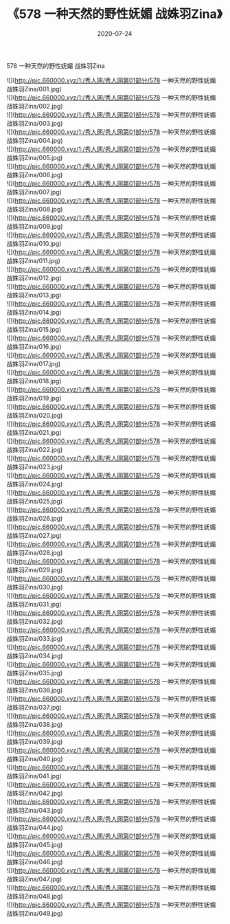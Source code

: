 ﻿---
layout: post
title:  《578 一种天然的野性妩媚 战姝羽Zina》
date:   2020-07-24
img: http://pic.660000.xyz/1:/秀人网/秀人网第01部分/578 一种天然的野性妩媚 战姝羽Zina/000.jpg
categories: [美女, 清纯, 唯美]
---

578 一种天然的野性妩媚 战姝羽Zina

  ![](http://pic.660000.xyz/1:/秀人网/秀人网第01部分/578 一种天然的野性妩媚 战姝羽Zina/001.jpg) <br> ![](http://pic.660000.xyz/1:/秀人网/秀人网第01部分/578 一种天然的野性妩媚 战姝羽Zina/002.jpg) <br> ![](http://pic.660000.xyz/1:/秀人网/秀人网第01部分/578 一种天然的野性妩媚 战姝羽Zina/003.jpg) <br> ![](http://pic.660000.xyz/1:/秀人网/秀人网第01部分/578 一种天然的野性妩媚 战姝羽Zina/004.jpg) <br> ![](http://pic.660000.xyz/1:/秀人网/秀人网第01部分/578 一种天然的野性妩媚 战姝羽Zina/005.jpg) <br> ![](http://pic.660000.xyz/1:/秀人网/秀人网第01部分/578 一种天然的野性妩媚 战姝羽Zina/006.jpg) <br> ![](http://pic.660000.xyz/1:/秀人网/秀人网第01部分/578 一种天然的野性妩媚 战姝羽Zina/007.jpg) <br> ![](http://pic.660000.xyz/1:/秀人网/秀人网第01部分/578 一种天然的野性妩媚 战姝羽Zina/008.jpg) <br> ![](http://pic.660000.xyz/1:/秀人网/秀人网第01部分/578 一种天然的野性妩媚 战姝羽Zina/009.jpg) <br> ![](http://pic.660000.xyz/1:/秀人网/秀人网第01部分/578 一种天然的野性妩媚 战姝羽Zina/010.jpg) <br> ![](http://pic.660000.xyz/1:/秀人网/秀人网第01部分/578 一种天然的野性妩媚 战姝羽Zina/011.jpg) <br> ![](http://pic.660000.xyz/1:/秀人网/秀人网第01部分/578 一种天然的野性妩媚 战姝羽Zina/012.jpg) <br> ![](http://pic.660000.xyz/1:/秀人网/秀人网第01部分/578 一种天然的野性妩媚 战姝羽Zina/013.jpg) <br> ![](http://pic.660000.xyz/1:/秀人网/秀人网第01部分/578 一种天然的野性妩媚 战姝羽Zina/014.jpg) <br> ![](http://pic.660000.xyz/1:/秀人网/秀人网第01部分/578 一种天然的野性妩媚 战姝羽Zina/015.jpg) <br> ![](http://pic.660000.xyz/1:/秀人网/秀人网第01部分/578 一种天然的野性妩媚 战姝羽Zina/016.jpg) <br> ![](http://pic.660000.xyz/1:/秀人网/秀人网第01部分/578 一种天然的野性妩媚 战姝羽Zina/017.jpg) <br> ![](http://pic.660000.xyz/1:/秀人网/秀人网第01部分/578 一种天然的野性妩媚 战姝羽Zina/018.jpg) <br> ![](http://pic.660000.xyz/1:/秀人网/秀人网第01部分/578 一种天然的野性妩媚 战姝羽Zina/019.jpg) <br> ![](http://pic.660000.xyz/1:/秀人网/秀人网第01部分/578 一种天然的野性妩媚 战姝羽Zina/020.jpg) <br> ![](http://pic.660000.xyz/1:/秀人网/秀人网第01部分/578 一种天然的野性妩媚 战姝羽Zina/021.jpg) <br> ![](http://pic.660000.xyz/1:/秀人网/秀人网第01部分/578 一种天然的野性妩媚 战姝羽Zina/022.jpg) <br> ![](http://pic.660000.xyz/1:/秀人网/秀人网第01部分/578 一种天然的野性妩媚 战姝羽Zina/023.jpg) <br> ![](http://pic.660000.xyz/1:/秀人网/秀人网第01部分/578 一种天然的野性妩媚 战姝羽Zina/024.jpg) <br> ![](http://pic.660000.xyz/1:/秀人网/秀人网第01部分/578 一种天然的野性妩媚 战姝羽Zina/025.jpg) <br> ![](http://pic.660000.xyz/1:/秀人网/秀人网第01部分/578 一种天然的野性妩媚 战姝羽Zina/026.jpg) <br> ![](http://pic.660000.xyz/1:/秀人网/秀人网第01部分/578 一种天然的野性妩媚 战姝羽Zina/027.jpg) <br> ![](http://pic.660000.xyz/1:/秀人网/秀人网第01部分/578 一种天然的野性妩媚 战姝羽Zina/028.jpg) <br> ![](http://pic.660000.xyz/1:/秀人网/秀人网第01部分/578 一种天然的野性妩媚 战姝羽Zina/029.jpg) <br> ![](http://pic.660000.xyz/1:/秀人网/秀人网第01部分/578 一种天然的野性妩媚 战姝羽Zina/030.jpg) <br> ![](http://pic.660000.xyz/1:/秀人网/秀人网第01部分/578 一种天然的野性妩媚 战姝羽Zina/031.jpg) <br> ![](http://pic.660000.xyz/1:/秀人网/秀人网第01部分/578 一种天然的野性妩媚 战姝羽Zina/032.jpg) <br> ![](http://pic.660000.xyz/1:/秀人网/秀人网第01部分/578 一种天然的野性妩媚 战姝羽Zina/033.jpg) <br> ![](http://pic.660000.xyz/1:/秀人网/秀人网第01部分/578 一种天然的野性妩媚 战姝羽Zina/034.jpg) <br> ![](http://pic.660000.xyz/1:/秀人网/秀人网第01部分/578 一种天然的野性妩媚 战姝羽Zina/035.jpg) <br> ![](http://pic.660000.xyz/1:/秀人网/秀人网第01部分/578 一种天然的野性妩媚 战姝羽Zina/036.jpg) <br> ![](http://pic.660000.xyz/1:/秀人网/秀人网第01部分/578 一种天然的野性妩媚 战姝羽Zina/037.jpg) <br> ![](http://pic.660000.xyz/1:/秀人网/秀人网第01部分/578 一种天然的野性妩媚 战姝羽Zina/038.jpg) <br> ![](http://pic.660000.xyz/1:/秀人网/秀人网第01部分/578 一种天然的野性妩媚 战姝羽Zina/039.jpg) <br> ![](http://pic.660000.xyz/1:/秀人网/秀人网第01部分/578 一种天然的野性妩媚 战姝羽Zina/040.jpg) <br> ![](http://pic.660000.xyz/1:/秀人网/秀人网第01部分/578 一种天然的野性妩媚 战姝羽Zina/041.jpg) <br> ![](http://pic.660000.xyz/1:/秀人网/秀人网第01部分/578 一种天然的野性妩媚 战姝羽Zina/042.jpg) <br> ![](http://pic.660000.xyz/1:/秀人网/秀人网第01部分/578 一种天然的野性妩媚 战姝羽Zina/043.jpg) <br> ![](http://pic.660000.xyz/1:/秀人网/秀人网第01部分/578 一种天然的野性妩媚 战姝羽Zina/044.jpg) <br> ![](http://pic.660000.xyz/1:/秀人网/秀人网第01部分/578 一种天然的野性妩媚 战姝羽Zina/045.jpg) <br> ![](http://pic.660000.xyz/1:/秀人网/秀人网第01部分/578 一种天然的野性妩媚 战姝羽Zina/046.jpg) <br> ![](http://pic.660000.xyz/1:/秀人网/秀人网第01部分/578 一种天然的野性妩媚 战姝羽Zina/047.jpg) <br> ![](http://pic.660000.xyz/1:/秀人网/秀人网第01部分/578 一种天然的野性妩媚 战姝羽Zina/048.jpg) <br> ![](http://pic.660000.xyz/1:/秀人网/秀人网第01部分/578 一种天然的野性妩媚 战姝羽Zina/049.jpg) <br>